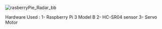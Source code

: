 ![rasberryPie_Radar_bb](https://github.com/SamBayati/RasberryPie_Simple_Radar/assets/72009345/7243d36e-ef60-4dd9-bef3-00ef1ccac8c9)


Hardware Used : 
1- Raspberry Pi 3 Model B
2- HC-SR04 sensor
3- Servo Motor
